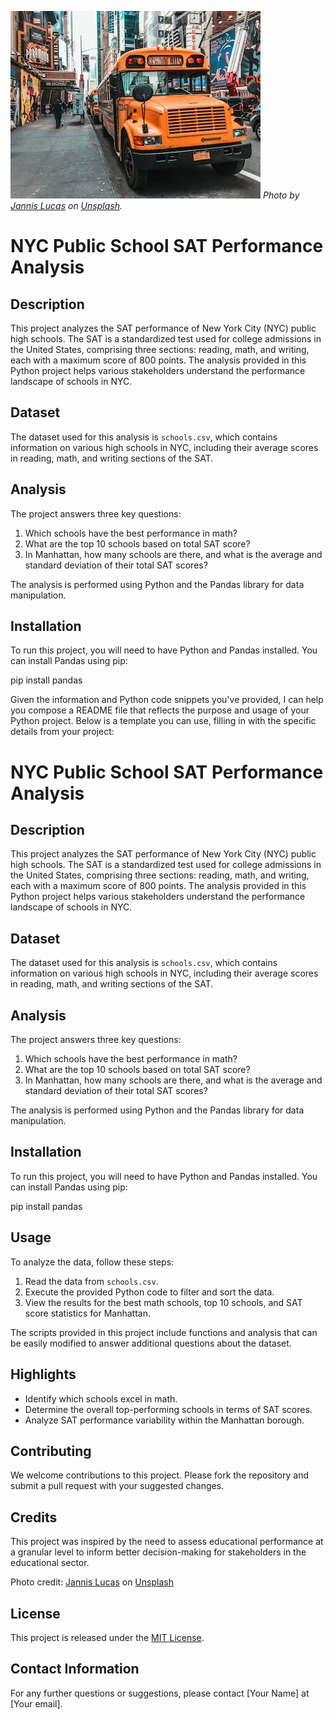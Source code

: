 ![New York City schoolbus](schoolbus.jpg)
*Photo by [Jannis Lucas](https://unsplash.com/@jannis_lucas) on [Unsplash](https://unsplash.com).*


# NYC Public School SAT Performance Analysis

## Description
This project analyzes the SAT performance of New York City (NYC) public high schools. The SAT is a standardized test used for college admissions in the United States, comprising three sections: reading, math, and writing, each with a maximum score of 800 points. The analysis provided in this Python project helps various stakeholders understand the performance landscape of schools in NYC.

## Dataset
The dataset used for this analysis is `schools.csv`, which contains information on various high schools in NYC, including their average scores in reading, math, and writing sections of the SAT.

## Analysis
The project answers three key questions:
1. Which schools have the best performance in math?
2. What are the top 10 schools based on total SAT score?
3. In Manhattan, how many schools are there, and what is the average and standard deviation of their total SAT scores?

The analysis is performed using Python and the Pandas library for data manipulation.

## Installation
To run this project, you will need to have Python and Pandas installed. You can install Pandas using pip:

pip install pandas


Given the information and Python code snippets you've provided, I can help you compose a README file that reflects the purpose and usage of your Python project. Below is a template you can use, filling in with the specific details from your project:

# NYC Public School SAT Performance Analysis

## Description
This project analyzes the SAT performance of New York City (NYC) public high schools. The SAT is a standardized test used for college admissions in the United States, comprising three sections: reading, math, and writing, each with a maximum score of 800 points. The analysis provided in this Python project helps various stakeholders understand the performance landscape of schools in NYC.

## Dataset
The dataset used for this analysis is `schools.csv`, which contains information on various high schools in NYC, including their average scores in reading, math, and writing sections of the SAT.

## Analysis
The project answers three key questions:
1. Which schools have the best performance in math?
2. What are the top 10 schools based on total SAT score?
3. In Manhattan, how many schools are there, and what is the average and standard deviation of their total SAT scores?

The analysis is performed using Python and the Pandas library for data manipulation.

## Installation
To run this project, you will need to have Python and Pandas installed. You can install Pandas using pip:

pip install pandas


## Usage
To analyze the data, follow these steps:
1. Read the data from `schools.csv`.
2. Execute the provided Python code to filter and sort the data.
3. View the results for the best math schools, top 10 schools, and SAT score statistics for Manhattan.

The scripts provided in this project include functions and analysis that can be easily modified to answer additional questions about the dataset.

## Highlights
- Identify which schools excel in math.
- Determine the overall top-performing schools in terms of SAT scores.
- Analyze SAT performance variability within the Manhattan borough.

## Contributing
We welcome contributions to this project. Please fork the repository and submit a pull request with your suggested changes.

## Credits
This project was inspired by the need to assess educational performance at a granular level to inform better decision-making for stakeholders in the educational sector.

Photo credit: [Jannis Lucas](https://unsplash.com/@jannis_lucas) on [Unsplash](https://unsplash.com)

## License
This project is released under the [MIT License](LICENSE).

## Contact Information
For any further questions or suggestions, please contact [Your Name] at [Your email].

